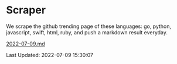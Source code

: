 # Scraper

We scrape the github trending page of these languages: go, python, javascript, swift, html, ruby, and push a markdown result everyday.

[2022-07-09.md](https://github.com/henson/Scraper/blob/master/2022-07-09.md)

Last Updated: 2022-07-09 15:30:07